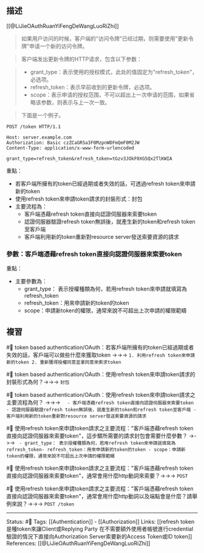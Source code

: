 ## 描述

[[@LiJieOAuthRuanYiFengDeWangLuoRiZhi]]

> 如果用户访问的时候，客户端的"访问令牌"已经过期，则需要使用"更新令牌"申请一个新的访问令牌。

> 客户端发出更新令牌的HTTP请求，包含以下参数：

> -   grant_type：表示使用的授权模式，此处的值固定为"refresh_token"，必选项。
> -   refresh_token：表示早前收到的更新令牌，必选项。
> -   scope：表示申请的授权范围，不可以超出上一次申请的范围，如果省略该参数，则表示与上一次一致。

> 下面是一个例子。

```http
POST /token HTTP/1.1

Host: server.example.com
Authorization: Basic czZCaGRSa3F0MzpnWDFmQmF0M2JW
Content-Type: application/x-www-form-urlencoded

grant_type=refresh_token&refresh_token=tGzv3JOkF0XG5Qx2TlKWIA
```


重點：
- 若客戶端所擁有的token已經過期或者失效的話，可透過refresh token來申請新的token
-  使用refresh token來申請token請求的封裝形式：封包
- 主要流程為：
	- 客戶端憑藉refresh token直接向認證伺服器來索要token
	- 認證伺服器驗證refresh token無誤後，就產生新的token和refresh token至客戶端
	- 客戶端利用新的token重新對resource server發送索要資源的請求

### 參數：客戶端憑藉refresh token直接向認證伺服器來索要token

重點：
- 主要參數為：
	- grant_type： 表示授權種類為何，若用refresh token來申請就填寫為refresh_token
	- refresh_token：用來申請新的token的token
	- scope：申請新token的權限，通常來說不可超出上次申請的權限範疇


## 複習

#🧠 token based authentication/OAuth：若客戶端所擁有的token已經過期或者失效的話，客戶端可以做些什麼來獲取token ->->-> `1. 利用refresh token來申請新的token 2. 重新獲得授權同意並拿同意來索求token`
<!--SR:!2023-04-13,6,230-->

#🧠 token based authentication/OAuth：使用refresh token來申請token請求的封裝形式為何？->->-> `封包`
<!--SR:!2023-04-06,10,250-->

#🧠 token based authentication/OAuth：使用refresh token來申請token請求之主要流程為何？ ->->-> `	- 客戶端憑藉refresh token直接向認證伺服器來索要token - 認證伺服器驗證refresh token無誤後，就產生新的token和refresh token至客戶端 - 客戶端利用新的token重新對resource server發送索要資源的請求`
<!--SR:!2023-04-05,9,250-->

#🧠 使用refresh token來申請token請求之主要流程："客戶端憑藉refresh token直接向認證伺服器來索要token"，這步驟所需要的請求封包會需要什麼參數？ ->->-> `	- grant_type： 表示授權種類為何，若用refresh token來申請就填寫為refresh_token- refresh_token：用來申請新的token的token - scope：申請新token的權限，通常來說不可超出上次申請的權限範疇`
<!--SR:!2023-04-05,9,250-->

#🧠 使用refresh token來申請token請求之主要流程："客戶端憑藉refresh token直接向認證伺服器來索要token"，通常會用什麼http動詞來索要？->->-> `POST`
<!--SR:!2023-04-06,10,250-->

#🧠 使用refresh token來申請token請求之主要流程："客戶端憑藉refresh token直接向認證伺服器來索要token"，通常會用什麼http動詞以及端點會是什麼？請舉例來說？->->-> `POST /token`
<!--SR:!2023-04-04,8,250-->





---
Status: #🌱 
Tags:
[[Authentication]] - [[Authorization]]
Links:
[[refresh token 是種token來讓Client或Replying Party 在不需要額外使用者帳號進行credential驗證的情況下直接向Authorization Server索要新的Access Token或ID token]]
References:
[[@LiJieOAuthRuanYiFengDeWangLuoRiZhi]]